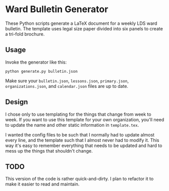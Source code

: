 # Ward Bulletin Generator

These Python scripts generate a LaTeX document for a weekly LDS ward bulletin. The template uses legal size paper divided into six panels to create a tri-fold brochure.

## Usage

Invoke the generator like this:

    python generate.py bulletin.json

Make sure your `bulletin.json`, `lessons.json`, `primary.json`, `organizations.json`, and `calendar.json` files are up to date.

## Design

I chose only to use templating for the things that change from week to week. If you want to use this template for your own organization, you'll need to update the name and other static information in `template.tex`.

I wanted the config files to be such that I normally had to update almost every line, and the template such that I almost never had to modify it. This way it's easy to remember everything that needs to be updated and hard to mess up the things that shouldn't change.

## TODO

This version of the code is rather quick-and-dirty. I plan to refactor it to make it easier to read and maintain.

